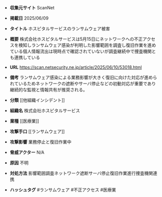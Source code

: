 - **収集元サイト**
ScanNet

- **掲載日**
2025/06/09

- **タイトル**
ホスピタルサービスのランサムウェア被害

- **概要**
株式会社ホスピタルサービスは5月15日にネットワークへの不正アクセスを検知しランサムウェア感染が判明した影響範囲を調査し復旧作業を進めている個人情報流出は現時点で確認されていないが調査継続中で捜査機関とも連携している

- **URL**
https://scan.netsecurity.ne.jp/article/2025/06/10/53018.html

- **備考**
ランサムウェア感染による業務影響が大きく復旧に向けた対応が進められているためネットワークの遮断やサーバ停止などの初動対応が重要であり継続的な監視と情報共有が推奨される。

- **分類**
[[他組織インシデント]]

- **組織名**
株式会社ホスピタルサービス

- **業種**
[[医療業]]

- **攻撃手口**
[[ランサムウェア]]

- **攻撃影響**
業務停止と復旧作業中

- **脅威アクター**
N/A

- **原因**
不明

- **対処方法**
影響範囲調査ネットワーク遮断サーバ停止復旧作業進行捜査機関連携

- **ハッシュタグ**
#ランサムウェア #不正アクセス #医療業
